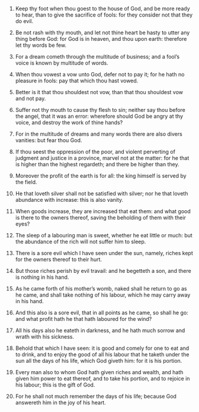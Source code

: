 1. Keep thy foot when thou goest to the house of God, and be more
ready to hear, than to give the sacrifice of fools: for they consider
not that they do evil.

2. Be not rash with thy mouth, and let not thine heart be hasty to
utter any thing before God: for God is in heaven, and thou upon earth:
therefore let thy words be few.

3. For a dream cometh through the multitude of business; and a fool’s
voice is known by multitude of words.

4. When thou vowest a vow unto God, defer not to pay it; for he hath
no pleasure in fools: pay that which thou hast vowed.

5. Better is it that thou shouldest not vow, than that thou shouldest
vow and not pay.

6. Suffer not thy mouth to cause thy flesh to sin; neither say thou
before the angel, that it was an error: wherefore should God be angry
at thy voice, and destroy the work of thine hands?

7. For in the
multitude of dreams and many words there are also divers vanities: but
fear thou God.

8. If thou seest the oppression of the poor, and violent perverting
of judgment and justice in a province, marvel not at the matter: for
he that is higher than the highest regardeth; and there be higher than
they.

9. Moreover the profit of the earth is for all: the king himself is
served by the field.

10. He that loveth silver shall not be satisfied with silver; nor he
that loveth abundance with increase: this is also vanity.

11. When goods increase, they are increased that eat them: and what
good is there to the owners thereof, saving the beholding of them with
their eyes?

12. The sleep of a labouring man is sweet, whether he
eat little or much: but the abundance of the rich will not suffer him
to sleep.

13. There is a sore evil which I have seen under the sun, namely,
riches kept for the owners thereof to their hurt.

14. But those riches perish by evil travail: and he begetteth a son,
and there is nothing in his hand.

15. As he came forth of his mother’s womb, naked shall he return to
go as he came, and shall take nothing of his labour, which he may
carry away in his hand.

16. And this also is a sore evil, that in all points as he came, so
shall he go: and what profit hath he that hath laboured for the wind?

17. All his days also he eateth in darkness, and he hath much sorrow
and wrath with his sickness.

18. Behold that which I have seen: it is good and comely for one to
eat and to drink, and to enjoy the good of all his labour that he
taketh under the sun all the days of his life, which God giveth him:
for it is his portion.

19. Every man also to whom God hath given riches and wealth, and hath
given him power to eat thereof, and to take his portion, and to
rejoice in his labour; this is the gift of God.

20. For he shall not much remember the days of his life; because God
answereth him in the joy of his heart.